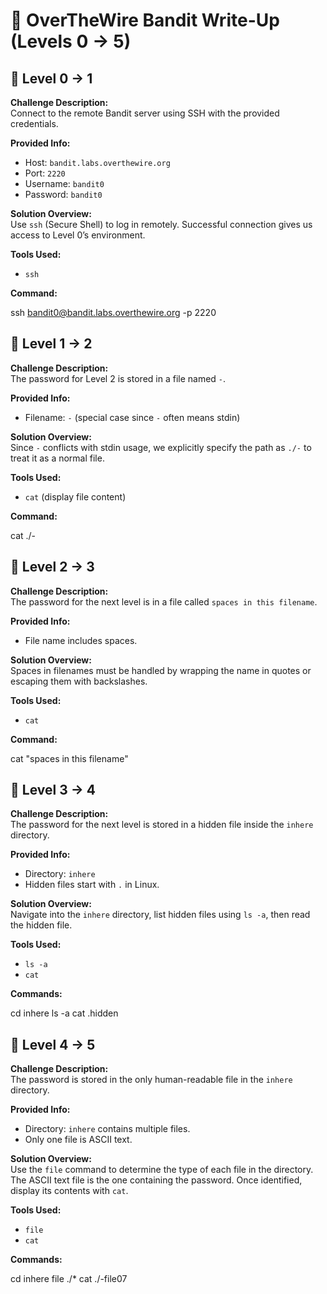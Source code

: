 # 🐧 OverTheWire Bandit Write-Up (Levels 0 → 5)
## 🔹 Level 0 → 1

**Challenge Description:**  
Connect to the remote Bandit server using SSH with the provided credentials.

**Provided Info:**  
- Host: `bandit.labs.overthewire.org`  
- Port: `2220`  
- Username: `bandit0`  
- Password: `bandit0`

**Solution Overview:**  
Use `ssh` (Secure Shell) to log in remotely. Successful connection gives us access to Level 0’s environment.

**Tools Used:**  
- `ssh`

**Command:**  

ssh bandit0@bandit.labs.overthewire.org -p 2220

## 🔹 Level 1 → 2

**Challenge Description:**  
The password for Level 2 is stored in a file named `-`.

**Provided Info:**  
- Filename: `-` (special case since `-` often means stdin)

**Solution Overview:**  
Since `-` conflicts with stdin usage, we explicitly specify the path as `./-` to treat it as a normal file.

**Tools Used:**  
- `cat` (display file content)

**Command:**  

cat ./-

## 🔹 Level 2 → 3

**Challenge Description:**  
The password for the next level is in a file called `spaces in this filename`.

**Provided Info:**  
- File name includes spaces.

**Solution Overview:**  
Spaces in filenames must be handled by wrapping the name in quotes or escaping them with backslashes.

**Tools Used:**  
- `cat`

**Command:**  

cat "spaces in this filename"

## 🔹 Level 3 → 4

**Challenge Description:**  
The password for the next level is stored in a hidden file inside the `inhere` directory.

**Provided Info:**  
- Directory: `inhere`  
- Hidden files start with `.` in Linux.

**Solution Overview:**  
Navigate into the `inhere` directory, list hidden files using `ls -a`, then read the hidden file.

**Tools Used:**  
- `ls -a`  
- `cat`

**Commands:**  

cd inhere
ls -a
cat .hidden

## 🔹 Level 4 → 5

**Challenge Description:**  
The password is stored in the only human-readable file in the `inhere` directory.

**Provided Info:**  
- Directory: `inhere` contains multiple files.  
- Only one file is ASCII text.

**Solution Overview:**  
Use the `file` command to determine the type of each file in the directory. The ASCII text file is the one containing the password. Once identified, display its contents with `cat`.

**Tools Used:**  
- `file`  
- `cat`

**Commands:**  

cd inhere
file ./*
cat ./-file07
